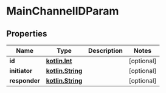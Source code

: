 # MainChannelIDParam

## Properties
Name | Type | Description | Notes
------------ | ------------- | ------------- | -------------
**id** | [**kotlin.Int**](.md) |  |  [optional]
**initiator** | [**kotlin.String**](.md) |  |  [optional]
**responder** | [**kotlin.String**](.md) |  |  [optional]
